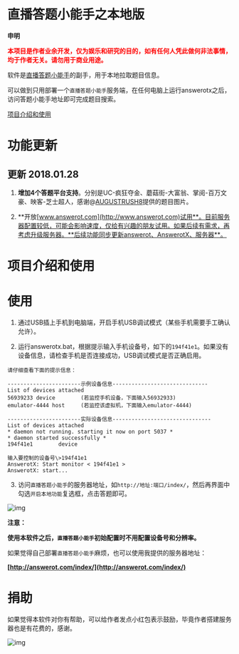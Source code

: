 # 直播答题小能手之本地版

**申明**

<font color="red"><b>本项目是作者业余开发，仅为娱乐和研究的目的，如有任何人凭此做何非法事情，均于作者无关。请勿用于商业用途。</b></font>

软件是[直播答题小能手](https://github.com/anhkgg/answerot)的副手，用于本地拉取题目信息。

可以做到只用部署一个`直播答题小能手`服务端，在任何电脑上运行answerotx之后，访问答题小能手地址即可完成题目搜索。

[项目介绍和使用](#INSTALL)

# 功能更新

## 更新 2018.01.28

1. **增加4个答题平台支持**。分别是UC-疯狂夺金、蘑菇街-大富翁、掌阅-百万文豪、映客-芝士超人，感谢@[AUGUSTRUSH8](https://github.com/AUGUSTRUSH8)提供的题目图片。

2. **开放[www.answerot.com](http://www.answerot.com)试用**。目前服务器配置较低，可能会影响速度，仅给有兴趣的朋友试用。如果后续有需求，再考虑升级服务器。**后续功能同步更新answerot、AnswerotX、服务器**。

<h1 id='INSTALL'>项目介绍和使用</h1>

# 使用

1. 通过USB插上手机到电脑端，开启手机USB调试模式（某些手机需要手工确认允许）。

2. 运行answerotx.bat，根据提示输入手机设备号，如下的`194f41e1`。如果没有设备信息，请检查手机是否连接成功，USB调试模式是否正确启用。

```
请仔细查看下面的提示信息：

-----------------------示例设备信息------------------------------
List of devices attached
56939233 device        (若监控手机设备，下面输入56932933)
emulator-4444 host     (若监控该虚拟机，下面输入emulator-4444)

-----------------------实际设备信息-------------------------------
List of devices attached
* daemon not running. starting it now on port 5037 *
* daemon started successfully *
194f41e1        device

输入要控制的设备号\>194f41e1
AnswerotX: Start monitor < 194f41e1 >
AnswerotX: start...
```

3. 访问`直播答题小能手`的服务器地址，如`http://地址:端口/index/`，然后再界面中勾选`开启本地功能`复选框，点击答题即可。

![img](config.png)

**注意：**

**使用本软件之后，`直播答题小能手`初始配置时不用配置设备号和分辨率。**

如果觉得自己部署`直播答题小能手`麻烦，也可以使用我提供的服务器地址：

**[http://answerot.com/index/](http://answerot.com/index/)**

# 捐助

如果觉得本软件对你有帮助，可以给作者发点小红包表示鼓励，毕竟作者搭建服务器也是有花费的，感谢。

![img](wechatpay.png)





